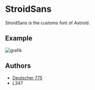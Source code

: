 # StroidSans
StroidSans is the customs font of Astroid.

## Example
![grafik](https://github.com/astroid-app/StroidSans/assets/81298350/c6dcf3fd-cf15-4080-9921-cf981ef9590b)

## Authors
- [Deutscher 775](https://deutscher775.de)
- L347
